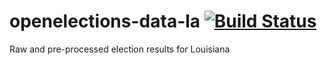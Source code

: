 # openelections-data-la [![Build Status](https://github.com/openelections/openelections-data-la/actions/workflows/format_tests.yml/badge.svg?branch=master)](https://github.com/openelections/openelections-data-la/actions)
Raw and pre-processed election results for Louisiana
